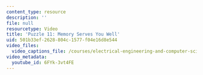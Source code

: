 ```yaml
---
content_type: resource
description: ''
file: null
resourcetype: Video
title: 'Puzzle 11: Memory Serves You Well'
uid: 501b33ef-2628-804c-1577-f04e16d8e544
video_files:
  video_captions_file: /courses/electrical-engineering-and-computer-science/6-s095-programming-for-the-puzzled-january-iap-2018/puzzle-11-memory-serves-you-well/puzzle-11-memory-serves-you-well/6FYk-3vt4FE.vtt
video_metadata:
  youtube_id: 6FYk-3vt4FE
---
```


